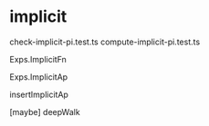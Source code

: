 # implicit

check-implicit-pi.test.ts
compute-implicit-pi.test.ts

Exps.ImplicitFn

Exps.ImplicitAp

insertImplicitAp

[maybe] deepWalk
